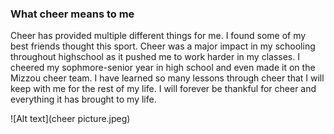 ### What cheer means to me

Cheer has provided multiple different things for me. 
I found some of my best friends thought this sport.
Cheer was a major impact in my schooling throughout highschool as it pushed me to work harder in my classes.
I cheered my sophmore-senior year in high school and even made it on the Mizzou cheer team. 
I have learned so many lessons through cheer that I will keep with me for the rest of my life. 
I will forever be thankful for cheer and everything it has brought to my life.

 ![Alt text](cheer picture.jpeg)
